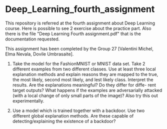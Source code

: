 # Deep_Learning_fourth_assignment

This repository is referred at the fourth assignment about Deep Learning course. Here is possible to see 2 exercise about the practice part. Also there is the file "Deep Learning Fourth assignment.pdf" that is the documentation requested.

This assignment has been completed by the Group 27 [Valentini Michel, Elma Nevala, Dovile Umbrasaite].


1. Take the model for the FashionMNIST or MNIST data set. Take 2 different examples
from two different classes. Use at least three local explanation methods and explain
reasons they are mapped to the true, the most likely, second most likely, and lest likely
class. Interpret the results. Are the explanations meaningful? Do they differ for diffe-
rent target outputs? What happens if the examples are adversarially attacked (with
a local change of only small parts of the image)? Also try this out experimentally.


2. Use a model which is trained together with a backdoor. Use two different global
explanation methods. Are these capable of detecting/explaining the existence of a
backdoor?



